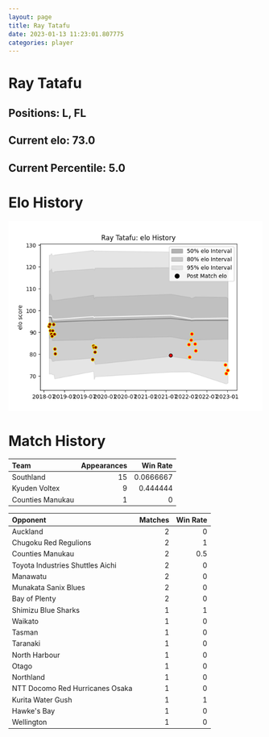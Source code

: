 ```yaml
---  
layout: page  
title: Ray Tatafu  
date: 2023-01-13 11:23:01.807775  
categories: player  
---
```

# Ray Tatafu

## Positions: L, FL

## Current elo: 73.0

## Current Percentile: 5.0

# Elo History


![elo history](history_RayTatafu.png)
# Match History


| Team             |   Appearances |   Win Rate |
|:-----------------|--------------:|-----------:|
| Southland        |            15 |  0.0666667 |
| Kyuden Voltex    |             9 |  0.444444  |
| Counties Manukau |             1 |  0         |

| Opponent                         |   Matches |   Win Rate |
|:---------------------------------|----------:|-----------:|
| Auckland                         |         2 |        0   |
| Chugoku Red Regulions            |         2 |        1   |
| Counties Manukau                 |         2 |        0.5 |
| Toyota Industries Shuttles Aichi |         2 |        0   |
| Manawatu                         |         2 |        0   |
| Munakata Sanix Blues             |         2 |        0   |
| Bay of Plenty                    |         2 |        0   |
| Shimizu Blue Sharks              |         1 |        1   |
| Waikato                          |         1 |        0   |
| Tasman                           |         1 |        0   |
| Taranaki                         |         1 |        0   |
| North Harbour                    |         1 |        0   |
| Otago                            |         1 |        0   |
| Northland                        |         1 |        0   |
| NTT Docomo Red Hurricanes Osaka  |         1 |        0   |
| Kurita Water Gush                |         1 |        1   |
| Hawke's Bay                      |         1 |        0   |
| Wellington                       |         1 |        0   |